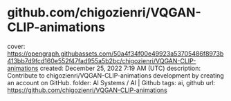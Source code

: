 # github.com/chigozienri/VQGAN-CLIP-animations

cover: https://opengraph.githubassets.com/50a4f34f00e49923a53705486f8973b413bb7d9fcd160e552f47fad955a5b2bc/chigozienri/VQGAN-CLIP-animations
created: December 25, 2022 7:19 AM (UTC)
description: Contribute to chigozienri/VQGAN-CLIP-animations development by creating an account on GitHub.
folder: AI Systems / AI | Github
tags: ai, github
url: https://github.com/chigozienri/VQGAN-CLIP-animations